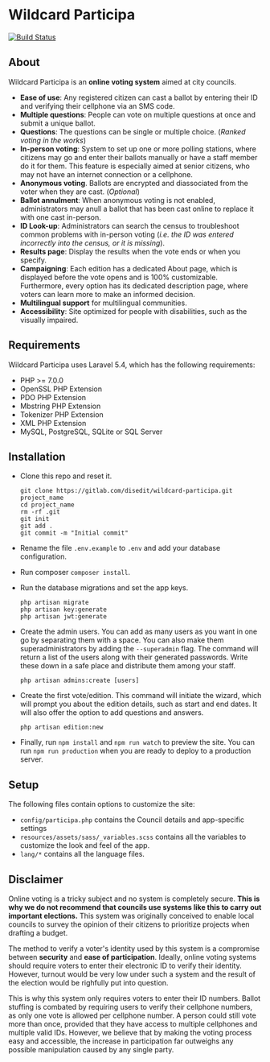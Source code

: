 # Wildcard Participa
[![Build Status](https://travis-ci.org/disedit/wildcard-participa.svg?branch=master)](https://travis-ci.org/disedit/wildcard-participa)

## About

Wildcard Participa is an __online voting system__ aimed at city councils.

- __Ease of use__: Any registered citizen can cast a ballot by entering their ID and verifying their cellphone via an SMS code.
- __Multiple questions__: People can vote on multiple questions at once and submit a unique ballot.
- __Questions__: The questions can be single or multiple choice. (_Ranked voting in the works_)
- __In-person voting__: System to set up one or more polling stations, where citizens may go and enter their ballots manually or have a staff member do it for them. This feature is especially aimed at senior citizens, who may not have an internet connection or a cellphone.
- __Anonymous voting__. Ballots are encrypted and diassociated from the voter when they are cast. (_Optional_)
- __Ballot annulment__: When anonymous voting is not enabled, administrators may anull a ballot that has been cast online to replace it with one cast in-person.
- __ID Look-up__: Administrators can search the census to troubleshoot common problems with in-person voting (_i.e. the ID was entered incorrectly into the census, or it is missing_).
- __Results page__: Display the results when the vote ends or when you specify.
- __Campaigning__: Each edition has a dedicated About page, which is displayed before the vote opens and is 100% customizable. Furthermore, every option has its dedicated description page, where voters can learn more to make an informed decision.
- __Multilingual support__ for multilingual communities.
- __Accessibility__: Site optimized for people with disabilities, such as the visually impaired.

## Requirements
Wildcard Participa uses Laravel 5.4, which has the following requirements:

- PHP >= 7.0.0
- OpenSSL PHP Extension
- PDO PHP Extension
- Mbstring PHP Extension
- Tokenizer PHP Extension
- XML PHP Extension
- MySQL, PostgreSQL, SQLite or SQL Server

## Installation

- Clone this repo and reset it.

    ```
    git clone https://gitlab.com/disedit/wildcard-participa.git project_name
    cd project_name
    rm -rf .git
    git init
    git add .
    git commit -m "Initial commit"
    ```

- Rename the file `.env.example` to `.env` and add your database configuration.
- Run composer `composer install`.
- Run the database migrations and set the app keys.

    ```
    php artisan migrate
    php artisan key:generate
    php artisan jwt:generate
    ```

- Create the admin users. You can add as many users as you want in one go by separating them with a space. You can also make them superadministrators by adding the `--superadmin` flag. The command will return a list of the users along with their generated passwords. Write these down in a safe place and distribute them among your staff.

    ```
    php artisan admins:create [users]
    ```

- Create the first vote/edition. This command will initiate the wizard, which will prompt you about the edition details, such as start and end dates. It will also offer the option to add questions and answers.

    ```
    php artisan edition:new
    ```

- Finally, run `npm install` and `npm run watch` to preview the site. You can run `npm run production` when you are ready to deploy to a production server.

## Setup
The following files contain options to customize the site:
- `config/participa.php` contains the Council details and app-specific settings
-  `resources/assets/sass/_variables.scss` contains all the variables to customize the look and feel of the app.
- `lang/*` contains all the language files.

## Disclaimer

Online voting is a tricky subject and no system is completely secure. __This is why we do not recommend that councils use systems like this to carry out important elections.__ This system was originally conceived to enable local councils to survey the opinion of their citizens to prioritize projects when drafting a budget.

The method to verify a voter's identity used by this system is a compromise between __security__ and __ease of participation__. Ideally, online voting systems should require voters to enter their electronic ID to verify their identity. However, turnout would be very low under such a system and the result of the election would be righfully put into question.

This is why this system only requires voters to enter their ID numbers. Ballot stuffing is combated by requiring users to verify their cellphone numbers, as only one vote is allowed per cellphone number. A person could still vote more than once, provided that they have access to multiple cellphones and multiple valid IDs. However, we believe that by making the voting process easy and accessible, the increase in participation far outweighs any possible manipulation caused by any single party.
